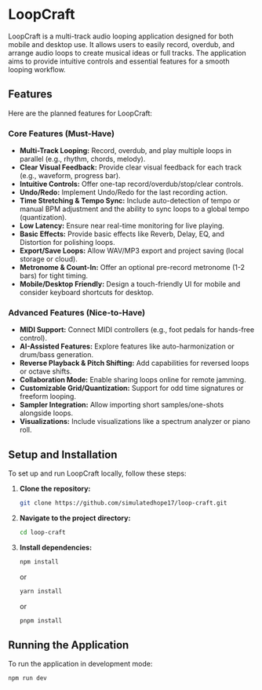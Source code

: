 # LoopCraft

LoopCraft is a multi-track audio looping application designed for both mobile and desktop use. It allows users to easily record, overdub, and arrange audio loops to create musical ideas or full tracks. The application aims to provide intuitive controls and essential features for a smooth looping workflow.

## Features

Here are the planned features for LoopCraft:

### Core Features (Must-Have)

*   **Multi-Track Looping:** Record, overdub, and play multiple loops in parallel (e.g., rhythm, chords, melody).
*   **Clear Visual Feedback:** Provide clear visual feedback for each track (e.g., waveform, progress bar).
*   **Intuitive Controls:** Offer one-tap record/overdub/stop/clear controls.
*   **Undo/Redo:** Implement Undo/Redo for the last recording action.
*   **Time Stretching & Tempo Sync:** Include auto-detection of tempo or manual BPM adjustment and the ability to sync loops to a global tempo (quantization).
*   **Low Latency:** Ensure near real-time monitoring for live playing.
*   **Basic Effects:** Provide basic effects like Reverb, Delay, EQ, and Distortion for polishing loops.
*   **Export/Save Loops:** Allow WAV/MP3 export and project saving (local storage or cloud).
*   **Metronome & Count-In:** Offer an optional pre-record metronome (1-2 bars) for tight timing.
*   **Mobile/Desktop Friendly:** Design a touch-friendly UI for mobile and consider keyboard shortcuts for desktop.

### Advanced Features (Nice-to-Have)

*   **MIDI Support:** Connect MIDI controllers (e.g., foot pedals for hands-free control).
*   **AI-Assisted Features:** Explore features like auto-harmonization or drum/bass generation.
*   **Reverse Playback & Pitch Shifting:** Add capabilities for reversed loops or octave shifts.
*   **Collaboration Mode:** Enable sharing loops online for remote jamming.
*   **Customizable Grid/Quantization:** Support for odd time signatures or freeform looping.
*   **Sampler Integration:** Allow importing short samples/one-shots alongside loops.
*   **Visualizations:** Include visualizations like a spectrum analyzer or piano roll.

## Setup and Installation

To set up and run LoopCraft locally, follow these steps:

1.  **Clone the repository:**
    ```bash
    git clone https://github.com/simulatedhope17/loop-craft.git
    ```
2.  **Navigate to the project directory:**
    ```bash
    cd loop-craft
    ```
3.  **Install dependencies:**
    ```bash
    npm install
    ```
    or
    ```bash
    yarn install
    ```
    or
    ```bash
    pnpm install
    ```

## Running the Application

To run the application in development mode:

```bash
npm run dev
```


